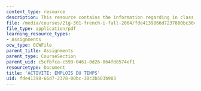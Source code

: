 ```yaml
---
content_type: resource
description: This resource contains the information regarding in class activities.
file: /media/courses/21g-301-french-i-fall-2004/fde4139866d7237800bc30c3b503b903_MIT21G_301F04_ch4_ex1.pdf
file_type: application/pdf
learning_resource_types:
- Assignments
ocw_type: OCWFile
parent_title: Assignments
parent_type: CourseSection
parent_uid: c5cfbfca-c593-0461-0d26-864fd8574ef1
resourcetype: Document
title: 'ACTIVITE: EMPLOIS DU TEMPS'
uid: fde41398-66d7-2378-00bc-30c3b503b903
---
```

